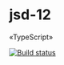 # jsd-12
«TypeScript»

[![Build status](https://ci.appveyor.com/api/projects/status/c3cdl4jvay3mkr34?svg=true)](https://ci.appveyor.com/project/hihussss/jsd-12)
